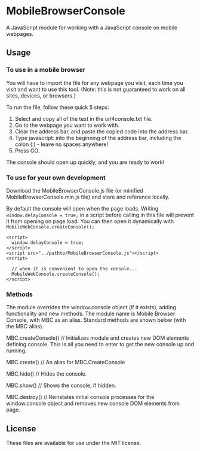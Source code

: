 # MobileBrowserConsole
A JavaScript module for working with a JavaScript console on mobile webpages.

## Usage

### To use in a mobile browser
You will have to import the file for any webpage you visit, each time you visit and want to use this tool. (Note: this is not guaranteed to work on all sites, devices, or browsers.)

To run the file, follow these quick 5 steps:

1. Select and copy all of the text in the url4console.txt file.
2. Go to the webpage you want to work with.
3. Clear the address bar, and paste the copied code into the address bar.
4. Type javascript: into the beginning of the address bar, including the colon (:) - leave no spaces anywhere!
5. Press GO.

The console should open up quickly, and you are ready to work!

### To use for your own development
Download the MobileBrowserConsole.js file (or minified MobileBrowserConsole.min.js file) and store and reference locally.

By default the console will open when the page loads. Writing <code>window.delayConsole = true;</code> in a script before calling in this file will prevent it from opening on page load.
You can then open it dynamically with <code>MobileWebConsole.createConsole();</code>

```
<script>
  window.delayConsole = true;
</script>
<script src="../pathto/MobileBrowserConsole.js"></script>
<script>

  // when it is convenient to open the console...
  MobileWebConsole.createConsole();
</script>
```

### Methods
The module overrides the window.console object (if it exists), adding functionality and new methods. The module name is Mobile Browser Console, with MBC as an alias. Standard methods are shown below (with the MBC alias).

MBC.createConsole() // Initializes module and creates new DOM elements defining console. This is all you need to enter to get the new console up and running.

MBC.create() // An alias for MBC.CreateConsole

MBC.hide() // Hides the console.

MBC.show() // Shows the console, if hidden.

MBC.destroy() // Reinstates initial console processes for the window.console object and removes new console DOM elements from page.

## License
These files are available for use under the MIT license.
